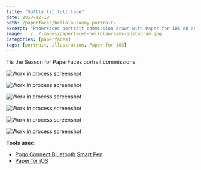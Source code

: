 ```yaml
---
title: "Softly lit full face"
date: 2013-12-18
path: /paperfaces/hellolauraamy-portrait/
excerpt: "PaperFaces portrait commission drawn with Paper for iOS on an iPad."
image: ../../images/paperfaces-hellolauraamy-instagram.jpg
categories: [paperfaces]
tags: [portrait, illustration, Paper for iOS]
---
```


Tis the Season for PaperFaces portrait commissions.

![Work in process screenshot](../../images/paperfaces-hellolauraamy-process-1-lg.jpg)

![Work in process screenshot](../../images/paperfaces-hellolauraamy-process-2-lg.jpg)

![Work in process screenshot](../../images/paperfaces-hellolauraamy-process-3-lg.jpg)

![Work in process screenshot](../../images/paperfaces-hellolauraamy-process-4-lg.jpg)

![Work in process screenshot](../../images/paperfaces-hellolauraamy-process-5-lg.jpg)

![Work in process screenshot](../../images/paperfaces-hellolauraamy-process-6-lg.jpg)

**Tools used:**

- [Pogo Connect Bluetooth Smart Pen](https://www.amazon.com/gp/product/B009K448L4/ref=as_li_ss_tl?ie=UTF8&camp=1789&creative=390957&creativeASIN=B009K448L4&linkCode=as2&tag=mademist-20)
- [Paper for iOS](https://paper.bywetransfer.com/)
